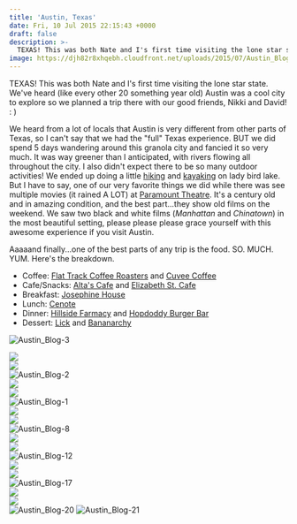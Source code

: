 ```yaml
---
title: 'Austin, Texas'
date: Fri, 10 Jul 2015 22:15:43 +0000
draft: false
description: >-
  TEXAS! This was both Nate and I's first time visiting the lone star state. We've heard (like every other 20 something year old) Austin was a cool city to explore so we planned a trip there with our good friends, Nikki and David! : )
image: https://djh82r8xhqebh.cloudfront.net/uploads/2015/07/Austin_Blog-3.jpg
---
```


TEXAS! This was both Nate and I's first time visiting the lone star state. We've heard (like every other 20 something year old) Austin was a cool city to explore so we planned a trip there with our good friends, Nikki and David! : )

We heard from a lot of locals that Austin is very different from other parts of Texas, so I can't say that we had the "full" Texas experience. BUT we did spend 5 days wandering around this granola city and fancied it so very much. It was way greener than I anticipated, with rivers flowing all throughout the city. I also didn't expect there to be so many outdoor activities! We ended up doing a little [hiking](http://www.austinparks.org/our-parks.html?parkid=287) and [kayaking](http://www.congresskayaks.com/home.php) on lady bird lake. But I have to say, one of our very favorite things we did while there was see multiple movies (it rained A LOT) at [Paramount Theatre](http://www.austintheatre.org/site/PageServer?pagename=Home). It's a century old and in amazing condition, and the best part...they show old films on the weekend. We saw two black and white films (_Manhattan_ and _Chinatown_) in the most beautiful setting, please please please grace yourself with this awesome experience if you visit Austin.

Aaaaand finally...one of the best parts of any trip is the food. SO. MUCH. YUM. Here's the breakdown.

- Coffee: [Flat Track Coffee Roasters](http://flattrackcoffee.com/) and [Cuvee Coffee](https://cuveecoffee.com/)
- Cafe/Snacks: [Alta's Cafe](http://altascafe.com/) and [Elizabeth St. Cafe](http://www.elizabethstreetcafe.com/)
- Breakfast: [Josephine House](http://josephineofaustin.com/)
- Lunch: [Cenote](http://www.cenoteaustin.com/home/)
- Dinner: [Hillside Farmacy](http://hillsidefarmacy.com/) and [Hopdoddy Burger Bar](http://www.hopdoddy.com/)
- Dessert: [Lick](http://ilikelick.com/) and [Bananarchy](http://bananarchy.net/blog/)

![Austin_Blog-3](https://djh82r8xhqebh.cloudfront.net/uploads/2015/07/Austin_Blog-3.jpg) <div class="flex-ns mhn2-ns mb3"> <div class="ph2-ns w-50-ns">![](https://djh82r8xhqebh.cloudfront.net/uploads/2015/07/Austin_Blog-7.jpg)</div> <div class="ph2-ns w-50-ns">![](https://djh82r8xhqebh.cloudfront.net/uploads/2015/07/Austin_Blog-4.jpg)</div> </div> ![Austin_Blog-2](https://djh82r8xhqebh.cloudfront.net/uploads/2015/07/Austin_Blog-2.jpg) <div class="flex-ns mhn2-ns mb3"> <div class="ph2-ns w-50-ns">![](https://djh82r8xhqebh.cloudfront.net/uploads/2015/07/Austin_Blog-6.jpg)</div> <div class="ph2-ns w-50-ns">![](https://djh82r8xhqebh.cloudfront.net/uploads/2015/07/Austin_Blog-22.jpg)</div> </div> ![Austin_Blog-1](https://djh82r8xhqebh.cloudfront.net/uploads/2015/07/Austin_Blog-1.jpg) <div class="flex-ns mhn2-ns mb3"> <div class="ph2-ns w-50-ns">![](https://djh82r8xhqebh.cloudfront.net/uploads/2015/07/Austin_Blog-5.jpg)</div> <div class="ph2-ns w-50-ns">![](https://djh82r8xhqebh.cloudfront.net/uploads/2015/07/Austin_Blog-9.jpg)</div> </div> ![Austin_Blog-8](https://djh82r8xhqebh.cloudfront.net/uploads/2015/07/Austin_Blog-8.jpg) <div class="flex-ns mhn2-ns mb3"> <div class="ph2-ns w-50-ns">![](https://djh82r8xhqebh.cloudfront.net/uploads/2015/07/Austin_Blog-18.jpg)</div> <div class="ph2-ns w-50-ns">![](https://djh82r8xhqebh.cloudfront.net/uploads/2015/07/Austin_Blog-14.jpg)</div> </div> ![Austin_Blog-12](https://djh82r8xhqebh.cloudfront.net/uploads/2015/07/Austin_Blog-12.jpg) <div class="flex-ns mhn2-ns mb3"> <div class="ph2-ns w-50-ns">![](https://djh82r8xhqebh.cloudfront.net/uploads/2015/07/Austin_Blog-13.jpg)</div> <div class="ph2-ns w-50-ns">![](https://djh82r8xhqebh.cloudfront.net/uploads/2015/07/Austin_Blog-15.jpg)</div> </div> ![Austin_Blog-17](https://djh82r8xhqebh.cloudfront.net/uploads/2015/07/Austin_Blog-17.jpg) <div class="flex-ns mhn2-ns mb3"> <div class="ph2-ns w-50-ns">![](https://djh82r8xhqebh.cloudfront.net/uploads/2015/07/Austin_Blog-16.jpg)</div> <div class="ph2-ns w-50-ns">![](https://djh82r8xhqebh.cloudfront.net/uploads/2015/07/Austin_Blog-19.jpg)</div> </div> ![Austin_Blog-20](https://djh82r8xhqebh.cloudfront.net/uploads/2015/07/Austin_Blog-20.jpg) ![Austin_Blog-21](https://djh82r8xhqebh.cloudfront.net/uploads/2015/07/Austin_Blog-21.jpg)